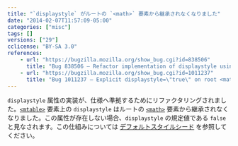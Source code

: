 ```yaml
---
title: "`displaystyle` がルートの `<math>` 要素から継承されなくなりました"
date: "2014-02-07T11:57:09-05:00"
categories: ["misc"]
tags: []
versions: ["29"]
cclicense: "BY-SA 3.0"
references:
    - url: "https://bugzilla.mozilla.org/show_bug.cgi?id=838506"
      title: "Bug 838506 – Refactor implementation of displaystyle using a -moz-display-style property"
    - url: "https://bugzilla.mozilla.org/show_bug.cgi?id=1011237"
      title: "Bug 1011237 – Explicit displaystyle=\"true\" on root <math> element is not inherited"
---
```

`displaystyle` 属性の実装が、仕様へ準拠するためにリファクタリングされました。[`<mtable>`](https://developer.mozilla.org/docs/Web/MathML/Element/mtable) 要素上の `displaystyle` はルートの [`<math>`](https://developer.mozilla.org/docs/Web/MathML/Element/math) 要素から継承されなくなりました。この属性が存在しない場合、`displaystyle` の規定値である `false` と見なされます。この仕組みについては [デフォルトスタイルシード](https://dxr.mozilla.org/mozilla-release/source/layout/mathml/mathml.css) を参照してください。
